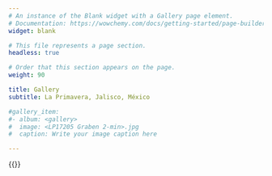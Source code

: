 ```yaml
---
# An instance of the Blank widget with a Gallery page element.
# Documentation: https://wowchemy.com/docs/getting-started/page-builder/
widget: blank

# This file represents a page section.
headless: true

# Order that this section appears on the page.
weight: 90

title: Gallery
subtitle: La Primavera, Jalisco, México

#gallery_item:
#- album: <gallery>
#  image: <LP17205 Graben 2-min>.jpg
#  caption: Write your image caption here

---
```


{{<gallery>}}













